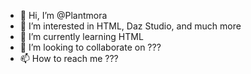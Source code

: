- 👋 Hi, I’m @Plantmora
- 👀 I’m interested in HTML, Daz Studio, and much more
- 🌱 I’m currently learning HTML
- 💞️ I’m looking to collaborate on ???
- 📫 How to reach me ???

<!---
Plantmora/Plantmora is a ✨ special ✨ repository because its `README.md` (this file) appears on your GitHub profile.
You can click the Preview link to take a look at your changes.
--->
